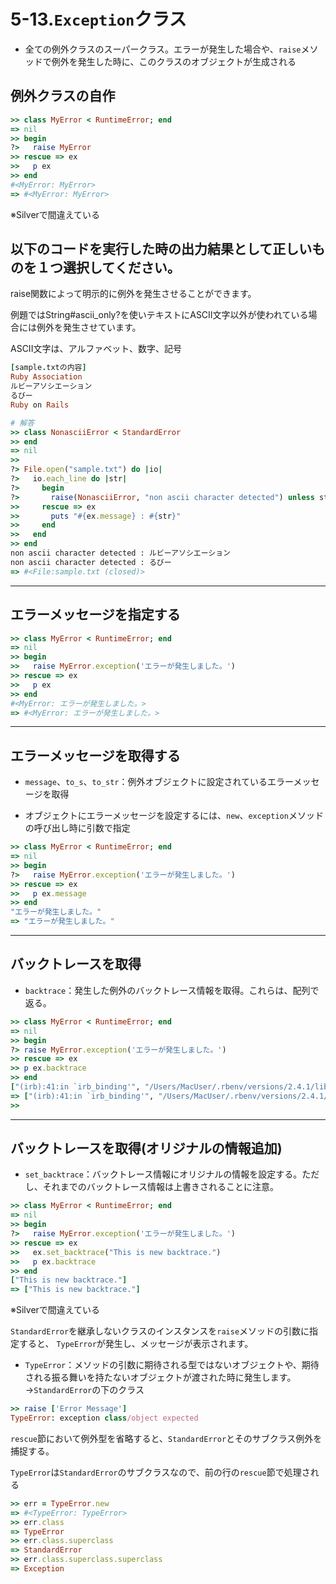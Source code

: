 5-13.`Exception`クラス
=====================

* 全ての例外クラスのスーパークラス。エラーが発生した場合や、`raise`メソッドで例外を発生した時に、このクラスのオブジェクトが生成される

## 例外クラスの自作

```ruby
>> class MyError < RuntimeError; end
=> nil
>> begin
?>   raise MyError
>> rescue => ex
>>   p ex
>> end
#<MyError: MyError>
=> #<MyError: MyError>
```

※Silverで間違えている

## 以下のコードを実行した時の出力結果として正しいものを１つ選択してください。

raise関数によって明示的に例外を発生させることができます。

例題ではString#ascii_only?を使いテキストにASCII文字以外が使われている場合には例外を発生させています。

ASCII文字は、アルファベット、数字、記号

```ruby
[sample.txtの内容]
Ruby Association
ルビーアソシエーション
るびー
Ruby on Rails

# 解答
>> class NonasciiError < StandardError
>> end
=> nil
>>
?> File.open("sample.txt") do |io|
?>   io.each_line do |str|
?>     begin
?>       raise(NonasciiError, "non ascii character detected") unless str.ascii_only?
>>     rescue => ex
>>       puts "#{ex.message} : #{str}"
>>     end
>>   end
>> end
non ascii character detected : ルビーアソシエーション
non ascii character detected : るびー
=> #<File:sample.txt (closed)>
```

***

## エラーメッセージを指定する

```ruby
>> class MyError < RuntimeError; end
=> nil
>> begin
>>   raise MyError.exception('エラーが発生しました。')
>> rescue => ex
>>   p ex
>> end
#<MyError: エラーが発生しました。>
=> #<MyError: エラーが発生しました。>
```

***

## エラーメッセージを取得する

* `message`、`to_s`、`to_str`：例外オブジェクトに設定されているエラーメッセージを取得

* オブジェクトにエラーメッセージを設定するには、`new`、`exception`メソッドの呼び出し時に引数で指定

```ruby
>> class MyError < RuntimeError; end
=> nil
>> begin
?>   raise MyError.exception('エラーが発生しました。')
>> rescue => ex
>>   p ex.message
>> end
"エラーが発生しました。"
=> "エラーが発生しました。"
```

***

## バックトレースを取得

* `backtrace`：発生した例外のバックトレース情報を取得。これらは、配列で返る。

```ruby
>> class MyError < RuntimeError; end
=> nil
>> begin
?> raise MyError.exception('エラーが発生しました。')
>> rescue => ex
>> p ex.backtrace
>> end
["(irb):41:in `irb_binding'", "/Users/MacUser/.rbenv/versions/2.4.1/lib/ruby/2.4.0/irb/workspace.rb:87:in `eval'",] # 省略
=> ["(irb):41:in `irb_binding'", "/Users/MacUser/.rbenv/versions/2.4.1/lib/ruby/2.4.0/irb/workspace.rb:87:in `eval'",] # 省略
>>
```

***

## バックトレースを取得(オリジナルの情報追加)

* `set_backtrace`：バックトレース情報にオリジナルの情報を設定する。ただし、それまでのバックトレース情報は上書きされることに注意。

```ruby
>> class MyError < RuntimeError; end
=> nil
>> begin
?>   raise MyError.exception('エラーが発生しました。')
>> rescue => ex
>>   ex.set_backtrace("This is new backtrace.")
>>   p ex.backtrace
>> end
["This is new backtrace."]
=> ["This is new backtrace."]
```

※Silverで間違えている

`StandardError`を継承しないクラスのインスタンスを`raise`メソッドの引数に指定すると、
`TypeError`が発生し、メッセージが表示されます。

* `TypeError`：メソッドの引数に期待される型ではないオブジェクトや、期待される振る舞いを持たないオブジェクトが渡された時に発生します。
  →`StandardError`の下のクラス

```ruby
>> raise ['Error Message']
TypeError: exception class/object expected
```


`rescue`節において例外型を省略すると、`StandardError`とそのサブクラス例外を捕捉する。

`TypeError`は`StandardError`のサブクラスなので、前の行の`rescue`節で処理される

```ruby
>> err = TypeError.new
=> #<TypeError: TypeError>
>> err.class
=> TypeError
>> err.class.superclass
=> StandardError
>> err.class.superclass.superclass
=> Exception
```
